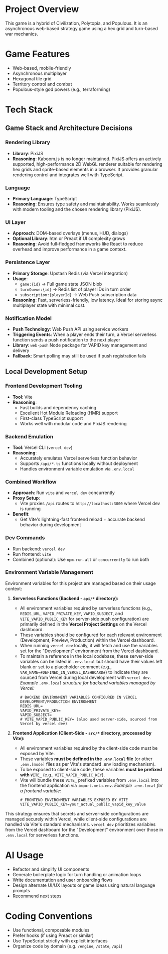 # Project Overview
This game is a hybrid of Civilization, Polytopia, and Populous. It is an asynchronous web-based strategy game using a hex grid and turn-based war mechanics.

# Game Features
- Web-based, mobile-friendly
- Asynchronous multiplayer
- Hexagonal tile grid
- Territory control and combat
- Populous-style god powers (e.g., terraforming)

# Tech Stack

## Game Stack and Architecture Decisions

### Rendering Library
- **Library**: PixiJS
- **Reasoning**: Kaboom.js is no longer maintained. PixiJS offers an actively supported, high-performance 2D WebGL renderer suitable for rendering hex grids and sprite-based elements in a browser. It provides granular rendering control and integrates well with TypeScript.

### Language
- **Primary Language**: TypeScript
- **Reasoning**: Ensures type safety and maintainability. Works seamlessly with modern tooling and the chosen rendering library (PixiJS).

### UI Layer
- **Approach**: DOM-based overlays (menus, HUD, dialogs)
- **Optional Library**: htm or Preact if UI complexity grows
- **Reasoning**: Avoid full-fledged frameworks like React to reduce overhead and improve performance in a game context.

### Persistence Layer
- **Primary Storage**: Upstash Redis (via Vercel integration)
- **Usage**:
  - `game:{id}` → Full game state JSON blob
  - `turnQueue:{id}` → Redis list of player IDs in turn order
  - `subscription:{playerId}` → Web Push subscription data
- **Reasoning**: Fast, serverless-friendly, low latency. Ideal for storing async multiplayer state with minimal cost.

### Notification Model
- **Push Technology**: Web Push API using service workers
- **Triggering Events**: When a player ends their turn, a Vercel serverless function sends a push notification to the next player
- **Library**: `web-push` Node package for VAPID key management and delivery
- **Fallback**: Smart polling may still be used if push registration fails

## Local Development Setup

### Frontend Development Tooling
- **Tool**: Vite
- **Reasoning**:
  - Fast builds and dependency caching
  - Excellent Hot Module Reloading (HMR) support
  - First-class TypeScript support
  - Works well with modular code and PixiJS rendering

### Backend Emulation
- **Tool**: Vercel CLI (`vercel dev`)
- **Reasoning**:
  - Accurately emulates Vercel serverless function behavior
  - Supports `/api/*.ts` functions locally without deployment
  - Handles environment variable emulation via `.env.local`

### Combined Workflow
- **Approach**: Run `vite` and `vercel dev` concurrently
- **Proxy Setup**:
  - Vite proxies `/api` routes to `http://localhost:3000` where Vercel dev is running
- **Benefit**:
  - Get Vite's lightning-fast frontend reload + accurate backend behavior during development

### Dev Commands
- Run backend: `vercel dev`
- Run frontend: `vite`
- Combined (optional): Use `npm-run-all` or `concurrently` to run both

### Environment Variable Management

Environment variables for this project are managed based on their usage context:

1.  **Serverless Functions (Backend - `api/*` directory):**
    *   All environment variables required by serverless functions (e.g., `REDIS_URL`, `VAPID_PRIVATE_KEY`, `VAPID_SUBJECT`, and `VITE_VAPID_PUBLIC_KEY` for server-side push configuration) are primarily defined in the **Vercel Project Settings** on the Vercel dashboard.
    *   These variables should be configured for each relevant environment (Development, Preview, Production) within the Vercel dashboard.
    *   When running `vercel dev` locally, it will fetch and use the variables set for the "Development" environment from the Vercel dashboard.
    *   To maintain a reference in the local codebase, these server-side variables can be listed in `.env.local` but should have their values left blank or set to a placeholder comment (e.g., `VAR_NAME=#DEFINED_IN_VERCEL_DASHBOARD#`) to indicate they are sourced from Vercel during local development with `vercel dev`.
        *Example `.env.local` structure for backend variables managed by Vercel:*
        ```env
        # BACKEND ENVIRONMENT VARIABLES CONFIGURED IN VERCEL DEVELOPMENT/PRODUCTION ENVIRONMENT
        REDIS_URL=
        VAPID_PRIVATE_KEY=
        VAPID_SUBJECT=
        # VITE_VAPID_PUBLIC_KEY= (also used server-side, sourced from Vercel by vercel dev)
        ```

2.  **Frontend Application (Client-Side - `src/*` directory, processed by Vite):**
    *   All environment variables required by the client-side code must be exposed by Vite.
    *   These variables **must be defined in the `.env.local` file** (or other `.env.[mode]` files as per Vite's standard .env loading mechanism).
    *   To be exposed to client-side code, these variables **must be prefixed with `VITE_`** (e.g., `VITE_VAPID_PUBLIC_KEY`).
    *   Vite will bundle these `VITE_` prefixed variables from `.env.local` into the frontend application via `import.meta.env`.
        *Example `.env.local` for a frontend variable:*
        ```env
        # FRONTEND ENVIRONMENT VARIABLES EXPOSED BY VITE
        VITE_VAPID_PUBLIC_KEY=your_actual_public_vapid_key_value
        ```

This strategy ensures that secrets and server-side configurations are managed securely within Vercel, while client-side configurations are handled via Vite's standard mechanisms. `vercel dev` prioritizes variables from the Vercel dashboard for the "Development" environment over those in `.env.local` for serverless functions.

# AI Usage
- Refactor and simplify UI components
- Generate boilerplate logic for turn handling or animation loops
- Write documentation and user onboarding flows
- Design alternate UI/UX layouts or game ideas using natural language prompts
- Recommend next steps

# Coding Conventions
- Use functional, composable modules
- Prefer hooks (if using Preact or similar)
- Use TypeScript strictly with explicit interfaces
- Organize code by domain (e.g. `/engine`, `/state`, `/api`)
